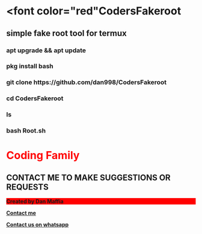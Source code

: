 # <font color="red"CodersFakeroot</font>
<h2>simple fake root tool for termux</h2>
<p></p>
<b>
<h3>apt upgrade && apt update</h3>
<p></p>
<h3>pkg install bash</h3>
<p></p>
<h3> git clone https://github.com/dan998/CodersFakeroot</>
<p></p>
<h3>cd CodersFakeroot</h3>
<p></p>
<h3> ls</h3>
<p></p>
<h3> bash Root.sh</h3>

<b>
<h1 style="color: #ff0000">Coding Family</h1>
<h2> CONTACT ME TO MAKE SUGGESTIONS OR REQUESTS</h2>
<p style="background-color:red">Created by Dan Maffia</p>
<a href="https://t.me/CyberTechBlackhack">Contact me</a>
<p></p>
<a href="https://chat.whatsapp.com/DFYXTbDxUHj65g8ri4M6dj">Contact us on whatsapp</a>
